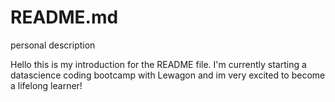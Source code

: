 # README.md
personal description

Hello this is my introduction for the README file. I'm currently starting a datascience coding bootcamp with Lewagon and im very excited to become a lifelong learner!
